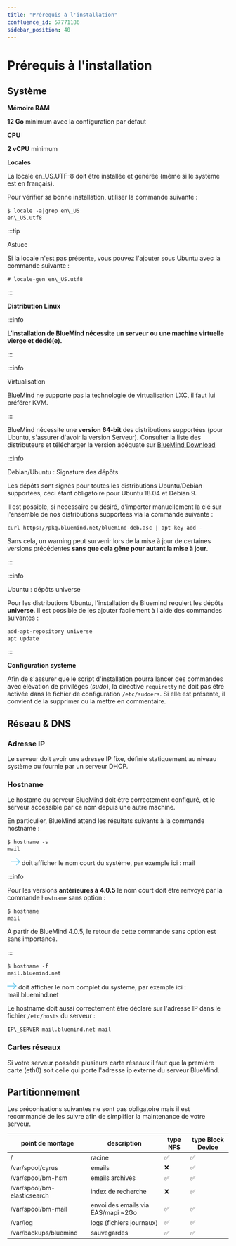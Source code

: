 ```yaml
---
title: "Prérequis à l'installation"
confluence_id: 57771186
sidebar_position: 40
---
```

# Prérequis à l'installation

## Système

**Mémoire RAM**

**12 Go** minimum avec la configuration par défaut

**CPU**

**2 vCPU** minimum

**Locales**

La locale en_US.UTF-8 doit être installée et générée (même si le système est en français).

Pour vérifier sa bonne installation, utiliser la commande suivante :


```
$ locale -a|grep en\_US
en\_US.utf8
```


:::tip

Astuce

Si la locale n'est pas présente, vous pouvez l'ajouter sous Ubuntu avec la commande suivante :


```
# locale-gen en\_US.utf8
```


:::


**Distribution Linux**


:::info

**L’installation de BlueMind nécessite un serveur ou une machine virtuelle vierge et dédié(e).**

:::


:::info

Virtualisation

BlueMind ne supporte pas la technologie de virtualisation LXC, il faut lui préférer KVM.

:::

BlueMind nécessite une **version 64-bit** des distributions supportées (pour Ubuntu, s'assurer d'avoir la version Serveur). Consulter la liste des distributeurs et télécharger la version adéquate sur [BlueMind Download](https://download.bluemind.net/bm-download/)


:::info

Debian/Ubuntu : Signature des dépôts

Les dépôts sont signés pour toutes les distributions Ubuntu/Debian supportées, ceci étant obligatoire pour Ubuntu 18.04 et Debian 9.

Il est possible, si nécessaire ou désiré, d'importer manuellement la clé sur l'ensemble de nos distributions supportées via la commande suivante :


```
curl https://pkg.bluemind.net/bluemind-deb.asc | apt-key add -
```


Sans cela, un warning peut survenir lors de la mise à jour de certaines versions précédentes **sans que cela gêne pour autant la mise à jour**.

:::


:::info

Ubuntu : dépôts universe

Pour les distributions Ubuntu, l'installation de Bluemind requiert les dépôts **universe**. Il est possible de les ajouter facilement à l'aide des commandes suivantes :


```
add-apt-repository universe
apt update
```


:::


**Configuration système**

Afin de s'assurer que le script d'installation pourra lancer des commandes avec élévation de privilèges (*sudo*), la directive `requiretty` ne doit pas être activée dans le fichier de configuration `/etc/sudoers`. Si elle est présente, il convient de la supprimer ou la mettre en commentaire.

## Réseau & DNS

### Adresse IP

Le serveur doit avoir une adresse IP fixe, définie statiquement au niveau système ou fournie par un serveur DHCP.

### Hostname

Le hostame du serveur BlueMind doit être correctement configuré, et le serveur accessible par ce nom depuis une autre machine.

En particulier, BlueMind attend les résultats suivants à la commande hostname :


```
$ hostname -s
mail
```


  ![](../attachments/57769989/69896490.png) doit afficher le nom court du système, par exemple ici : mail


:::info

Pour les versions **antérieures à 4.0.5** le nom court doit être renvoyé par la commande `hostname` sans option :


```
$ hostname
mail
```


À partir de BlueMind 4.0.5, le retour de cette commande sans option est sans importance.

:::


```
$ hostname -f
mail.bluemind.net
```

![](../attachments/57769989/69896490.png) doit afficher le nom complet du système, par exemple ici : mail.bluemind.net

Le hostname doit aussi correctement être déclaré sur l'adresse IP dans le fichier `/etc/hosts` du serveur :


```
IP\_SERVER mail.bluemind.net mail
```

### Cartes réseaux

Si votre serveur possède plusieurs carte réseaux il faut que la première carte (eth0) soit celle qui porte l'adresse ip externe du serveur BlueMind.

## Partitionnement

Les préconisations suivantes ne sont pas obligatoire mais il est recommandé de les suivre afin de simplifier la maintenance de votre serveur.

| point de montage | description | type NFS | type Block Device |
| --- | --- | --- | --- |
| / | racine | :white_check_mark: | :white_check_mark: |
| /var/spool/cyrus | emails | :x: | :white_check_mark: |
| /var/spool/bm-hsm | emails archivés | :white_check_mark: | :white_check_mark: |
| /var/spool/bm-elasticsearch | index de recherche | :x: | :white_check_mark: |
| /var/spool/bm-mail | envoi des emails via EAS/mapi ~2Go | :white_check_mark: | :white_check_mark: |  
| /var/log | logs (fichiers journaux) | :white_check_mark:  | :white_check_mark: |
| /var/backups/bluemind | sauvegardes | :white_check_mark: | :white_check_mark: |


